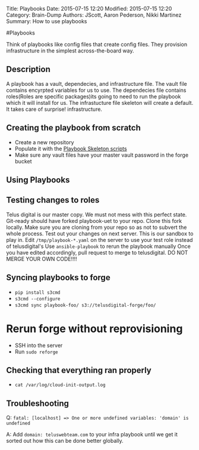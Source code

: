 Title: Playbooks
Date: 2015-07-15 12:20
Modified: 2015-07-15 12:20
Category: Brain-Dump
Authors: JScott, Aaron Pederson, Nikki Martinez
Summary: How to use playbooks

#Playbooks

Think of playbooks like config files that create config files. They provision infrastructure in the simplest across-the-board way.

Description
-----------

A playbook has a vault, dependecies, and infrastructure file.
The vault file contains encyrpted variables for us to use.
The dependecies file contains roles(Roles are specific packages)its going to need to run the playbook which it will install for us.
The infrastucture file skeleton will create a default. It takes care of surprise! infrastructure.

Creating the playbook from scratch
----------------------------------

- Create a new repository
- Populate it with the [Playbook Skeleton scripts](https://github.com/aaronpederson/playbook-skeleton)
- Make sure any vault files have your master vault password in the forge bucket

Using Playbooks
----------------

## Testing changes to roles

Telus digital is our master copy. We must not mess with this perfect state.
Git-ready should have forked playbook-uet to your repo.
Clone this fork locally. Make sure you are cloning from your repo so as not to subvert the whole process.
Test out your changes on next server. This is our sandbox to play in.
Edit `/tmp/playbook-*.yaml` on the server to use your test role instead of telusdigital's
Use `ansible-playbook` to rerun the playbook manually
Once you have edited accordingly, pull request to merge to telusdigital.
DO NOT MERGE YOUR OWN CODE!!!!

## Syncing playbooks to forge

- `pip install s3cmd`
- `s3cmd --configure`
- `s3cmd sync playbook-foo/ s3://telusdigital-forge/foo/`

# Rerun forge without reprovisioning

- SSH into the server
- Run `sudo reforge`

## Checking that everything ran properly

- `cat /var/log/cloud-init-output.log`

Troubleshooting
---------------

Q: `fatal: [localhost] => One or more undefined variables: 'domain' is undefined`

A: Add `domain: teluswebteam.com` to your infra playbook until we get it sorted out how this can be done better globally.